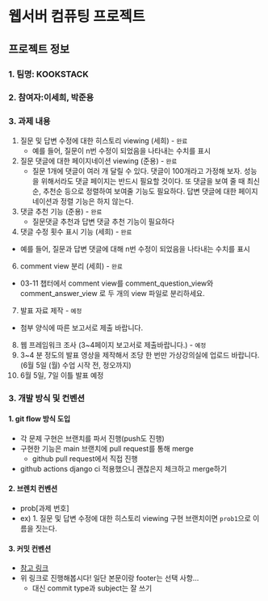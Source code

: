 # 웹서버 컴퓨팅 프로젝트
## 프로젝트 정보
### 1. 팀명: KOOKSTACK
### 2. 참여자:이세희, 박준용
### 3. 과제 내용
1. 질문 및 답변 수정에 대한 히스토리 viewing (세희) - `완료`
   - 예를 들어, 질문이 n번 수정이 되었음을 나타내는 수치를 표시
2. 질문 댓글에 대한 페이지네이션 viewing (준용) - `완료`
   - 질문 1개에 댓글이 여러 개 달릴 수 있다. 댓글이 100개라고 가정해 보자. 성능을 위해서라도 댓글 페이지는 반드시 필요할 것이다. 또 댓글을 보여 줄 때 최신순, 추천순 등으로 정렬하여 보여줄 기능도 필요하다. 답변 댓글에 대한 페이지네이션과 정렬 기능은 하지 않는다.
3. 댓글 추천 기능 (준용) - `완료`
    - 질문댓글 추천과 답변 댓글 추천 기능이 필요하다
5. 댓글 수정 횟수 표시 기능 (세희) - `완료`
 - 예를 들어, 질문과 답변 댓글에 대해 n번 수정이 되었음을 나타내는 수치를 표시
6. comment view 분리 (세희) - `완료`
 - 03-11 챕터에서 comment view를 comment_question_view와  comment_answer_view 로 두 개의 view 파일로 분리하세요.
7. 발표 자료 제작 - `예정`
 - 첨부 양식에 따른 보고서로 제출 바랍니다.
8. 웹 프레임워크 조사  (3~4페이지 보고서로 제출바랍니다.) - `예정`
9. 3~4 분 정도의 발표 영상을 제작해서 조당 한 번만 가상강의실에 업로드 바랍니다.(6월 5일 (월) 수업 시작 전, 정오까지)
10. 6월 5일, 7일 이틀 발표 예정

### 3. 개발 방식 및 컨벤션
#### 1. git flow 방식 도입
   - 각 문제 구현은 브랜치를 파서 진행(push도 진행)
   - 구현한 기능은 main 브랜치에 pull request를 통해 merge
     - github pull request에서 직접 진행
   - github actions django ci 적용했으니 괜찮은지 체크하고 merge하기
#### 2. 브렌치 컨벤션
- prob[과제 번호]
- ex) 1. 질문 및 답변 수정에 대한 히스토리 viewing 구현 브랜치이면 `prob1`으로 이름을 짓는다.

#### 3. 커밋 컨벤션
- [참고 링크](https://velog.io/@shin6403/Git-git-%EC%BB%A4%EB%B0%8B-%EC%BB%A8%EB%B2%A4%EC%85%98-%EC%84%A4%EC%A0%95%ED%95%98%EA%B8%B0)
- 위 링크로 진행해봅시다! 일단 본문이랑 footer는 선택 사항...
  - 대신 commit type과 subject는 잘 쓰기
